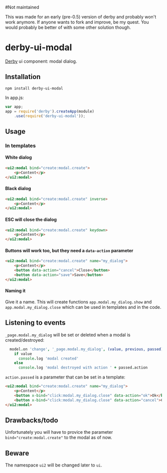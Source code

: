 #Not maintained

This was made for an early (pre-0.5) version of derby and probably won't work anymore. If anyone wants to fork and improve, be my quest. You would probably be better of with some other solution though.

derby-ui-modal
========

[Derby](http://derbyjs.com/) ui component: modal dialog.

## Installation

`npm install derby-ui-modal`

In app.js:

```javascript
var app;
app = require('derby').createApp(module)
	.use(require('derby-ui-modal'));

```

## Usage

### In templates

#### White dialog
```html
<ui2:modal bind="create:modal.create">
	<p>Content</p>
</ui2:modal>
```

#### Black dialog
```html
<ui2:modal bind="create:modal.create" inverse>
	<p>Content</p>
</ui2:modal>
```

#### ESC will close the dialog
```html
<ui2:modal bind="create:modal.create" keydown>
	<p>Content</p>
</ui2:modal>
```

#### Buttons will work too, but they need a `data-action` parameter

```html
<ui2:modal bind="create:modal.create" name="my_dialog">
	<p>Content</p>
	<button data-action="cancel">Close</button>
	<button data-action="save">Save</button>
</ui2:modal>
```

#### Naming it

Give it a name. This will create functions `app.modal.my_dialog.show` and `app.modal.my_dialog.close` which can be used in templates and in the code.

## Listening to events

`_page.modal.my_dialog` will be set or deleted when a modal is created/destroyed:

```coffeescript
  model.on 'change', '_page.modal.my_dialog', (value, previous, passed) ->
    if value
      console.log 'modal created'
    else
      console.log 'modal destroyed with action ' + passed.action
```

`action.passed` is a parameter that can be set in a template:

```html
<ui2:modal bind="create:modal.create" name="my_dialog">
	<p>Content</p>
	<button x-bind="click:modal.my_dialog.close" data-action="ok">Ok</button>
	<button x-bind="click:modal.my_dialog.close" data-action="cancel">Close</button>
</ui2:modal>
```

## Drawbacks/todo

Unfortunately you will have to provice the parameter `bind="create:modal.create"` to the modal as of now.

## Beware

The namespace `ui2` will be changed later to `ui`.
